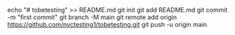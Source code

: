echo "# tobetesting" >> README.md
git init
git add README.md
git commit -m "first commit"
git branch -M main
git remote add origin https://github.com/nvctesting1/tobetesting.git
git push -u origin main
